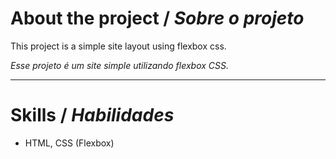 # About the project / *Sobre o projeto*

This project is a simple site layout using flexbox css.

*Esse projeto é um site simple utilizando flexbox CSS.*

---
# Skills / *Habilidades*

  - HTML, CSS (Flexbox)